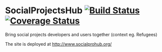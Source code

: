 # SocialProjectsHub [![Build Status](https://travis-ci.org/MichaelSp/SocialProjectsHub.svg?branch=master)](https://travis-ci.org/MichaelSp/SocialProjectsHub) [![Coverage Status](https://coveralls.io/repos/MichaelSp/SocialProjectsHub/badge.svg?branch=master&service=github)](https://coveralls.io/github/MichaelSp/SocialProjectsHub?branch=master)
Bring social projects developers and users together (context eg. Refugees)

The site is deployed at
http://www.socialprohub.org/
